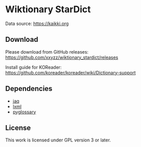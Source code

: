 # Wiktionary StarDict

Data source: https://kaikki.org

## Download

Please download from GitHub releases: https://github.com/xxyzz/wiktionary_stardict/releases

Install guide for KOReader: https://github.com/koreader/koreader/wiki/Dictionary-support

## Dependencies
- [jaq](https://github.com/01mf02/jaq)
- [lxml](https://github.com/lxml/lxml)
- [pyglossary](https://github.com/ilius/pyglossary)

## License

This work is licensed under GPL version 3 or later.
